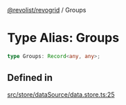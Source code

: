 [@revolist/revogrid](README.md) / Groups

# Type Alias: Groups

```ts
type Groups: Record<any, any>;
```

## Defined in

[src/store/dataSource/data.store.ts:25](https://github.com/revolist/revogrid/blob/39cfd614966a26ee6ce63b18984e6b24b2874cc5/src/store/dataSource/data.store.ts#L25)
